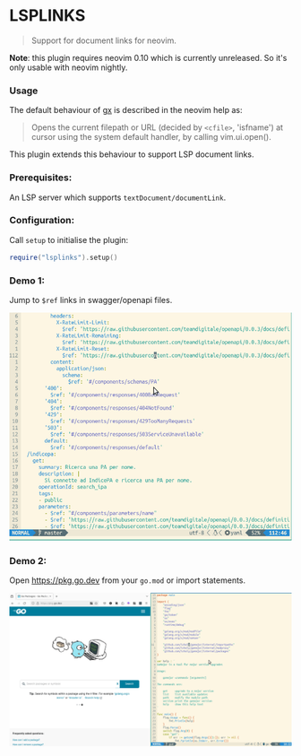 # LSPLINKS

> Support for document links for neovim.

**Note**: this plugin requires neovim 0.10 which is currently unreleased. So it's only usable with neovim nightly.

### Usage

The default behaviour of [gx](https://neovim.io/doc/user/various.html#gx) is described in the neovim help as:

> Opens the current filepath or URL (decided by
> `<cfile>`, 'isfname') at cursor using the system
> default handler, by calling vim.ui.open().

This plugin extends this behaviour to support LSP document links.

### Prerequisites:

An LSP server which supports `textDocument/documentLink`.

### Configuration:

Call `setup` to initialise the plugin:

``` lua
require("lsplinks").setup()
```

### Demo 1:

Jump to `$ref` links in swagger/openapi files.

![](./demo1.gif)

### Demo 2: 

Open https://pkg.go.dev from your `go.mod` or import statements.

![](./demo2.gif)
